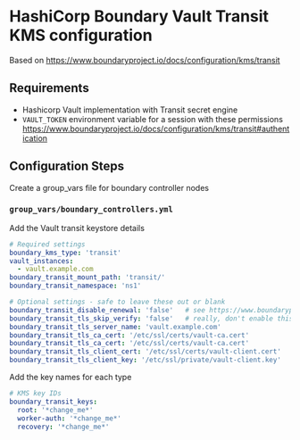 # HashiCorp Boundary Vault Transit KMS configuration

Based on https://www.boundaryproject.io/docs/configuration/kms/transit

## Requirements

* Hashicorp Vault implementation with Transit secret engine
* `VAULT_TOKEN` environment variable for a session with these permissions https://www.boundaryproject.io/docs/configuration/kms/transit#authentication

## Configuration Steps

Create a group_vars file for boundary controller nodes

### `group_vars/boundary_controllers.yml`

Add the Vault transit keystore details

```YAML
# Required settings
boundary_kms_type: 'transit'
vault_instances:
  - vault.example.com
boundary_transit_mount_path: 'transit/'
boundary_transit_namespace: 'ns1'

# Optional settings - safe to leave these out or blank
boundary_transit_disable_renewal: 'false'   # see https://www.boundaryproject.io/docs/configuration/kms/transit#disable_renewal
boundary_transit_tls_skip_verify: 'false'   # really, don't enable this
boundary_transit_tls_server_name: 'vault.example.com'
boundary_transit_tls_ca_cert: '/etc/ssl/certs/vault-ca.cert'
boundary_transit_tls_ca_cert: '/etc/ssl/certs/vault-ca.cert'
boundary_transit_tls_client_cert: '/etc/ssl/certs/vault-client.cert'
boundary_transit_tls_client_key: '/etc/ssl/private/vault-client.key'
```

Add the key names for each type

```YAML
# KMS key IDs
boundary_transit_keys:
  root: '*change_me*'
  worker-auth: '*change_me*'
  recovery: '*change_me*'
```

